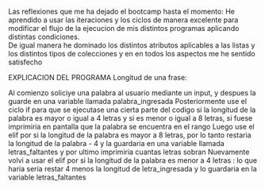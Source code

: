Las reflexiones que me ha dejado el bootcamp hasta el momento:
He aprendido a usar las iteraciones y los ciclos  de manera excelente para modificar el flujo de la ejecucion de mis distintos programas aplicando distintas condiciones.  
De igual manera he dominado los distintos atributos aplicables a las listas y los distintos tipos de colecciones y en en todos los aspectos me he sentido satisfecho

EXPLICACION DEL PROGRAMA Longitud de una frase:

Al comienzo soliciye una palabra al usuario mediante un input, y despues la guarde en una variable llamada palabra_ingresada
Posteriormente use el ciclo if para que se ejecutase una cierta parte del codigo si la longitud de la palabra es mayor o igual a 4 letras y si es menor o igual a 8 letras, si fuese imprimiria en pantalla que la palabra se encuentra en el rango
Luego use el elif por si la longitud de la palabra es mayor a 8 letras, por lo tanto restaria la longitud de la palabra - 4 y la guardaria en una variable llamada letras_faltantes y por ultimo imprimiria cuantas letras sobran 
Nuevamente volvi a usar el elif por si la longitud de la palabra es menor a 4 letras : lo que haria seria restar 4 menos la longitud de letra_ingresada y lo guardaria en la variable letras_faltantes

